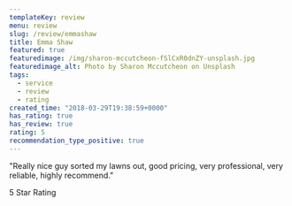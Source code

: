 ```yaml
---
templateKey: review
menu: review
slug: /review/emmashaw
title: Emma Shaw
featured: true
featuredimage: /img/sharon-mccutcheon-fSlCxR0dnZY-unsplash.jpg
featuredimage_alt: Photo by Sharon Mccutcheon on Unsplash
tags:
  - service
  - review
  - rating
created_time: "2018-03-29T19:38:59+0000"
has_rating: true
has_review: true
rating: 5
recommendation_type_positive: true
---
```

"Really nice guy sorted my lawns out, good pricing, very professional, very reliable, highly recommend."


5 Star Rating